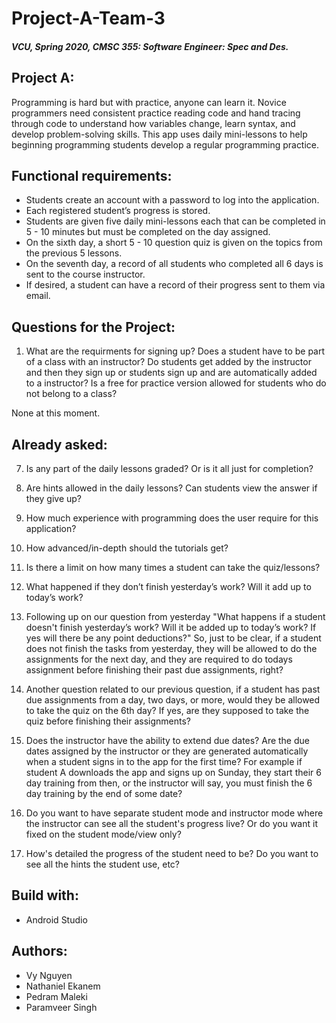 # Project-A-Team-3

##### VCU, Spring 2020, CMSC 355: Software Engineer: Spec and Des.


## Project A:
Programming is hard but with practice, anyone can learn it. Novice programmers need consistent practice reading code and hand tracing       through code to understand how variables change, learn syntax, and develop problem-solving skills. This app uses daily mini-lessons to     help beginning programming students develop a regular programming practice.


## Functional requirements:
* Students create an account with a password to log into the application.
* Each registered student’s progress is stored.
* Students are given five daily mini-lessons each that can be completed in 5 - 10 minutes but must be completed on the day assigned.
* On the sixth day, a short 5 - 10 question quiz is given on the topics from the previous 5 lessons.
* On the seventh day, a record of all students who completed all 6 days is sent to the course instructor.
* If desired, a student can have a record of their progress sent to them via email.


## Questions for the Project:
1. What are the requirments for signing up? Does a student have to be part of a class with an instructor? Do students get added by the instructor and then they sign up or students sign up and are automatically added to a instructor? Is a free for practice version allowed for students who do not belong to a class?

None at this moment.


## Already asked:
7. Is any part of the daily lessons graded? Or is it all just for completion?
8. Are hints allowed in the daily lessons? Can students view the answer if they give up?
1. How much experience with programming does the user require for this application?
2. How advanced/in-depth should the tutorials get?
4. Is there a limit on how many times a student can take the quiz/lessons?
10. What happened if they don’t finish yesterday’s work? Will it add up to today’s work?

1. Following up on our question from yesterday "What happens if a student doesn't finish yesterday’s work? Will it be added up to today’s work? If yes will there be any point deductions?"
So, just to be clear, if a student does not finish the tasks from yesterday, they will be allowed to do the assignments for the next day, and they are required to do todays assignment before finishing their past due assignments, right? 

2. Another question related to our previous question, if a student has past due assignments from a day, two days, or more, would they be allowed to take the quiz on the 6th day? If yes, are they supposed to take the quiz before finishing their assignments?

3. Does the instructor have the ability to extend due dates? Are the due dates assigned by the instructor or they are generated automatically when a student signs in to the app for the first time? For example if student A downloads the app and signs up on Sunday, they start their 6 day training from then, or the instructor will say, you must finish the 6 day training by the end of some date?

12. Do you want to have separate student mode and instructor mode where the instructor can see all the student's progress live? Or do you want it fixed on the student mode/view only?
13. How's detailed the progress of the student need to be? Do you want to see all the hints the student use, etc?


## Build with:
* Android Studio

## Authors:
* Vy Nguyen
* Nathaniel Ekanem
* Pedram Maleki
* Paramveer Singh

